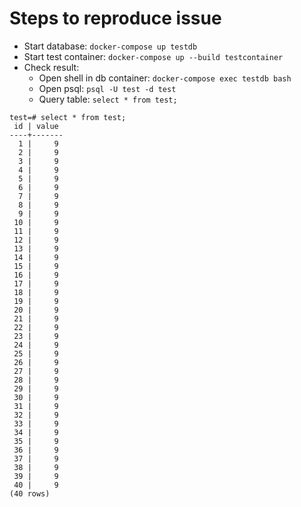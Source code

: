 # Steps to reproduce issue

- Start database: `docker-compose up testdb`
- Start test container: `docker-compose up --build testcontainer`
- Check result:
  - Open shell in db container: `docker-compose exec testdb bash`
  - Open psql: `psql -U test -d test`
  - Query table: `select * from test;`

```
test=# select * from test;
 id | value
----+-------
  1 |     9
  2 |     9
  3 |     9
  4 |     9
  5 |     9
  6 |     9
  7 |     9
  8 |     9
  9 |     9
 10 |     9
 11 |     9
 12 |     9
 13 |     9
 14 |     9
 15 |     9
 16 |     9
 17 |     9
 18 |     9
 19 |     9
 20 |     9
 21 |     9
 22 |     9
 23 |     9
 24 |     9
 25 |     9
 26 |     9
 27 |     9
 28 |     9
 29 |     9
 30 |     9
 31 |     9
 32 |     9
 33 |     9
 34 |     9
 35 |     9
 36 |     9
 37 |     9
 38 |     9
 39 |     9
 40 |     9
(40 rows)

```
